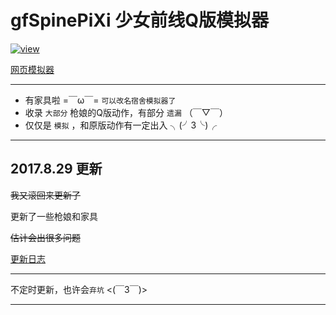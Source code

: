 # gfSpinePiXi 少女前线Q版模拟器

[![view]](https://cullus.github.io/gfSpinePiXi/)

[网页模拟器](https://cullus.github.io/gfSpinePiXi/)

---

* 有家具啦 =￣ω￣= `可以改名宿舍模拟器了`<br/>
* 收录 `大部分` 枪娘的Q版动作，有部分 `遗漏` （￣▽￣） <br/>
* 仅仅是 `模拟` ，和原版动作有一定出入 ╮(╯3╰)╭ <br/>

---

## 2017.8.29 更新

~~我又滚回来更新了~~

更新了一些枪娘和家具

~~估计会出很多问题~~


[更新日志](更新日志.md)

---

不定时更新，也许会`弃坑` <(￣3￣)> <br/>

---

[view]:http://git.oschina.net/cullus/girlsfrontline_spinesimulator/raw/master/img/bgg.jpg